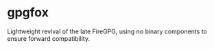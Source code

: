 gpgfox
======

Lightweight revival of the late FireGPG, using no binary components to ensure forward compatibility.